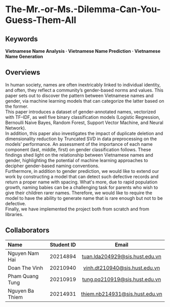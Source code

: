 # The-Mr.-or-Ms.-Dilemma-Can-You-Guess-Them-All

## Keywords
**Vietnamese Name Analysis · Vietnamese Name Prediction · Vietnamese Name Generation**

## Overviews
In human society, names are often inextricably linked to individual identity, and often, they reflect a community’s gender-based norms and values. This paper sets out to discover the pattern between Vietnamese names and gender, via machine learning models that can categorize the latter based on the former.<br />
This paper introduces a dataset of gender-annotated names, vectorized with TF–IDF, as well five binary classification models (Logistic Regression, Bernoulli Naive Bayes, Random Forest, Support Vector Machine, and Neural Network).<br />
In addition, this paper also investigates the impact of duplicate deletion and dimensionality reduction by Truncated SVD in data preprocessing on the models’ performance. An assessment of the importance of each name component (last, middle, first) on gender classification follows. These findings shed light on the relationship between Vietnamese names and gender, highlighting the potential of machine learning approaches to decipher gender-based naming conventions.<br />
Furthermore, in addition to gender prediction, we would like to extend our work by constructing a model that can detect such defective records and return a proper name with spacing. What's more, due to rapid population growth, naming babies can be a challenging task for parents who wish to give their children rarer names. Therefore, we would like to require the model to have the ability to generate name that is rare enough but not to be defective.<br />
Finally, we have implemented the project both from scratch and from libraries.

## Collaborators 
| Name                         | Student ID       | Email                                      |
| :---                         |    :----:        |          :---:                             |
| Nguyen Nam Hai              | 20214894         | tuan.lda204929@sis.hust.edu.vn            |
| Doan The Vinh             | 20210940         | vinh.dt210940@sis.hust.edu.vn            |
| Pham Quang Tung             | 20210919         | tung.pq210919@sis.hust.edu.vn|
| Nguyen Ba Thiem      | 20214931         | thiem.nb214931@sis.hust.edu.vn              |

